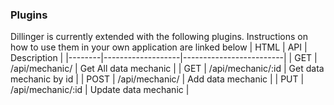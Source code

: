 ### Plugins

Dillinger is currently extended with the following plugins. Instructions on how to use them in your own application are linked below
| HTML | API | Description |
|--------|-------------------|-------------------------|
| GET | /api/mechanic/ | Get All data mechanic |
| GET | /api/mechanic/:id | Get data mechanic by id |
| POST | /api/mechanic/ | Add data mechanic |
| PUT | /api/mechanic/:id | Update data mechanic |
